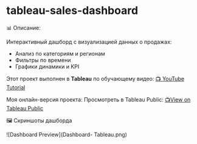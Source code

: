# tableau-sales-dashboard
📊 Описание:

Интерактивный дашборд с визуализацией данных о продажах: 
- Анализ по категориям и регионам  
- Фильтры по времени   
- Графики динамики и KPI
  
Этот проект выполнен в **Tableau** по обучающему видео:  [📺 YouTube Tutorial](https://www.youtube.com/watch?v=fQcq8GpENyA&list=LL&index=77&t=8651s)

Моя онлайн-версия проекта:
Просмотреть в Tableau Public: [📺View on Tableau Public](https://public.tableau.com/app/profile/evgeniya.arzamastseva/viz/Tableau_17599865199150/Dashboard1?publish=yes)

🖼️ Скриншоты дашборда

![Dashboard Preview](Dashboard- Tableau.png)


